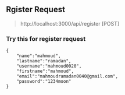 ## Rgister Request

> http://localhost:3000/api/register      [POST]
### Try this for register request 
```
{
    "name":"mahmoud",
    "lastname":"ramadan",
    "username":"mahmoud0020",
    "firstname":"mahmoud",
    "email":"mahmoudramadan0040@gmail.com",
    "password":"1234moon"
}
```
